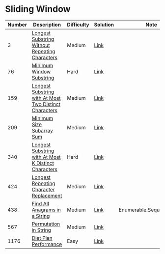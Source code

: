 # Sliding Window
<div class="slidingwindow-table"></div>

Number | Description                           | Difficulty | Solution | Note
------- | ------------------------------------- | -------- |--------|--------
3 | [Longest Substring Without Repeating Characters](https://leetcode.com/problems/longest-substring-without-repeating-characters/) | Medium | [Link](https://leetcode.com/problems/longest-substring-without-repeating-characters/discuss/691421/C-sliding-window-solution) | 
76 | [Minimum Window Substring](https://leetcode.com/problems/minimum-window-substring/) | Hard | [Link](https://leetcode.com/problems/minimum-window-substring/discuss/568132/C-Sliding-window-solution) | 
159 | [Longest Substring with At Most Two Distinct Characters](https://leetcode.com/problems/longest-substring-with-at-most-two-distinct-characters/) | Medium | [Link](https://leetcode.com/problems/longest-substring-with-at-most-two-distinct-characters/discuss/699017/C-sliding-window-solution) | 
209 | [Minimum Size Subarray Sum](https://leetcode.com/problems/minimum-size-subarray-sum/) | Medium | [Link](https://leetcode.com/problems/minimum-size-subarray-sum/discuss/624044/C-sliding-window-O(n)) |
340 | [Longest Substring with At Most K Distinct Characters](https://leetcode.com/problems/longest-substring-with-at-most-k-distinct-characters/) | Hard | [Link](https://leetcode.com/problems/longest-substring-with-at-most-k-distinct-characters/discuss/698968/C-sliding-window-solution)|
424 | [Longest Repeating Character Replacement](https://leetcode.com/problems/longest-repeating-character-replacement/) | Medium | [Link](https://leetcode.com/problems/longest-repeating-character-replacement/discuss/699751/C-sliding-window-solution)|
438 | [Find All Anagrams in a String](https://leetcode.com/problems/find-all-anagrams-in-a-string/) | Medium | [Link](https://leetcode.com/problems/find-all-anagrams-in-a-string/discuss/566973/C-3-sliding-window-solutions) | Enumerable.SequenceEqual
567 | [Permutation in String](https://leetcode.com/problems/permutation-in-string/) | Medium | [Link](https://leetcode.com/problems/permutation-in-string/discuss/639607/C-2-sliding-window-solutions) | 
1176 | [Diet Plan Performance](https://leetcode.com/problems/diet-plan-performance/) | Easy | [Link](https://leetcode.com/problems/diet-plan-performance/discuss/627649/C-2-sliding-window-solutions) | 
<div class="slidingwindow-table"></div>

